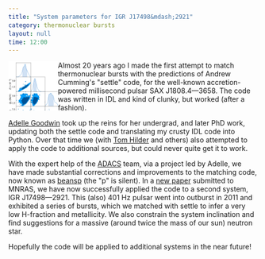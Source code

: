 ```yaml
---
title: "System parameters for IGR J17498&mdash;2921"
category: thermonuclear bursts
layout: null
time: 12:00
---
```

<p>
<img src="images/17498_corner.png" width="100" align="left">
Almost 20 years ago I made the first attempt to match thermonuclear bursts
with the predictions of Andrew Cumming's "settle" code, for the well-known
accretion-powered millisecond pulsar SAX&nbsp;J1808.4&mdash;3658. The code
was written in IDL and kind of clunky, but worked (after a fashion).</p>
<p><a href="https://adellej.github.io">Adelle Goodwin</a> took up the
reins for her undergrad, and later PhD work, updating both the settle code
and translating my crusty IDL code into Python. Over that time we 
(with <a href="https://github.com/TomHilder">Tom Hilder</a> and
others) also attempted to apply the code to additional sources, but could
never quite get it to work.</p>
<p>With the expert help of the <a href="https://adacs.org.au">ADACS</a>
team, via a project led by Adelle, we have made substantial corrections
and improvements to the matching code, now known as 
<a href="https://github.com/adellej/beans">beansp</a> (the "p" is silent).
In a <a href="https://arxiv.org/abs/2403.16471">new paper</a> submitted to
MNRAS, we have now successfully applied the code to a second system,
IGR&nbsp;J17498&mdash;2921. This (also) 401 Hz pulsar went into outburst
in 2011 and exhibited a series of bursts, which we matched with settle to
infer a very low H-fraction and metallicity. We also constrain the system
inclination and find suggestions for a massive (around twice the mass of
our sun) neutron star.</p>
<p>Hopefully the code will be applied to additional systems in the near
future!</p>

